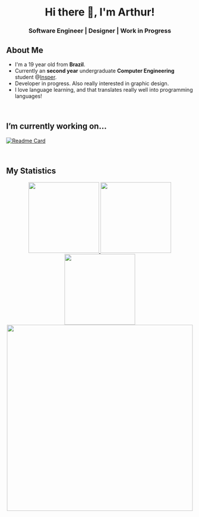<h1 align="center"> Hi there 👋, I'm Arthur! </h1>
<h3 align="center">Software Engineer | Designer | Work in Progress</h3>

<h2 align="left">
  About Me
</h2>

- I'm a 19 year old from **Brazil**.
- Currently an **second year** undergraduate **Computer Engineering** student @[Insper](https://insper.edu.br).
- Developer in progress. Also really interested in graphic design.
- I love language learning, and that translates really well into programming languages!

<br>


<h2 align="left"> I’m currently working on... </h2>

[![Readme Card](https://github-readme-stats.vercel.app/api/pin/?username=ArthurCisotto&repo=insper&theme=dracula)](https://github.com/ArthurCisotto/insper)

<br>
<h2 align="left">
  My Statistics
</h2>
<div align="center">
  <a href="https://github.com/ArthurCisotto">
  <img height="190em" src="https://github-readme-streak-stats.herokuapp.com/?user=ArthurCisotto&theme=dracula"/>
  <img height="190em" src="https://github-readme-stats.vercel.app/api?username=ArthurCisotto&show_icons=true&theme=dracula&include_all_commits=true&count_private=true"/>
  <img height="190em" src="https://github-readme-stats.vercel.app/api/top-langs/?username=ArthurCisotto&layout=compact&langs_count=16&theme=dracula"/>
  <img height="500em" src="https://activity-graph.herokuapp.com/graph?username=ArthurCisotto&custom_title=Arthur%20Cisotto's%20Contribution%20Graph&theme=dracula&hide_border=true"/>
<div>

<!--
**ArthurCisotto/ArthurCisotto** is a ✨ _special_ ✨ repository because its `README.md` (this file) appears on your GitHub profile.

Here are some ideas to get you started:

- 🔭 I’m currently working on ...
- 🌱 I’m currently learning ...
- 👯 I’m looking to collaborate on ...
- 🤔 I’m looking for help with ...
- 💬 Ask me about ...
- 📫 How to reach me: ...
- 😄 Pronouns: ...
- ⚡ Fun fact: ...
-->
